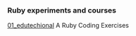 ### Ruby experiments and courses

[01_edutechional](https://github.com/wkdjgf534/ruby_exp/tree/master/01_edutechional) A Ruby Coding Exercises
